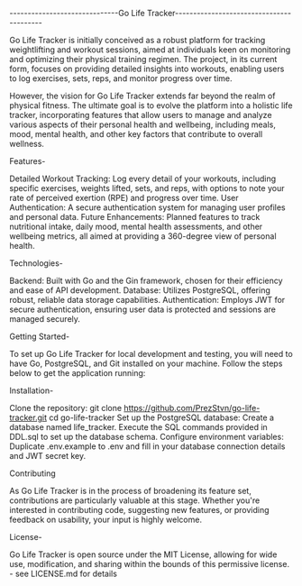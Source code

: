 ------------------------------Go Life Tracker-----------------------------------------

Go Life Tracker is initially conceived as a robust platform for tracking weightlifting and workout sessions, aimed at individuals keen on monitoring and optimizing their physical training regimen. The project, in its current form, focuses on providing detailed insights into workouts, enabling users to log exercises, sets, reps, and monitor progress over time.

However, the vision for Go Life Tracker extends far beyond the realm of physical fitness. The ultimate goal is to evolve the platform into a holistic life tracker, incorporating features that allow users to manage and analyze various aspects of their personal health and wellbeing, including meals, mood, mental health, and other key factors that contribute to overall wellness.

Features-

Detailed Workout Tracking: 
    Log every detail of your workouts, including specific exercises, weights lifted, sets, and reps, with options to note your rate of perceived exertion (RPE) and progress over time.
User Authentication: 
    A secure authentication system for managing user profiles and personal data.
Future Enhancements: 
    Planned features to track nutritional intake, daily mood, mental health assessments, and other wellbeing metrics, all aimed at providing a 360-degree view of personal health.

Technologies- 

Backend: 
    Built with Go and the Gin framework, chosen for their efficiency and ease of API development.
Database: 
    Utilizes PostgreSQL, offering robust, reliable data storage capabilities.
Authentication: 
    Employs JWT for secure authentication, ensuring user data is protected and sessions are managed securely.



Getting Started-

To set up Go Life Tracker for local development and testing, you will need to have Go, PostgreSQL, and Git installed on your machine. Follow the steps below to get the application running:

Installation-

Clone the repository:
    git clone https://github.com/PrezStvn/go-life-tracker.git
    cd go-life-tracker
Set up the PostgreSQL database:
    Create a database named life_tracker.
    Execute the SQL commands provided in DDL.sql to set up the database schema.
Configure environment variables:
    Duplicate .env.example to .env and fill in your database connection details and JWT secret key.


Contributing

As Go Life Tracker is in the process of broadening its feature set, contributions are particularly valuable at this stage. Whether you're interested in contributing code, suggesting new features, or providing feedback on usability, your input is highly welcome.

License-

Go Life Tracker is open source under the MIT License, allowing for wide use, modification, and sharing within the bounds of this permissive license. - see LICENSE.md for details